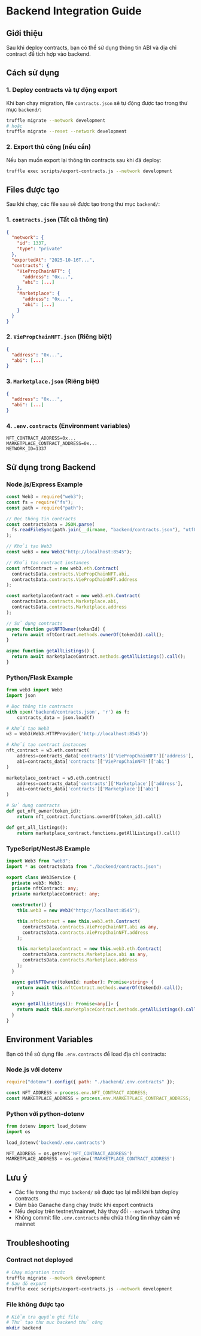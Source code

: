# Backend Integration Guide

## Giới thiệu

Sau khi deploy contracts, bạn có thể sử dụng thông tin ABI và địa chỉ contract để tích hợp vào backend.

## Cách sử dụng

### 1. Deploy contracts và tự động export

Khi bạn chạy migration, file `contracts.json` sẽ tự động được tạo trong thư mục `backend/`:

```bash
truffle migrate --network development
# hoặc
truffle migrate --reset --network development
```

### 2. Export thủ công (nếu cần)

Nếu bạn muốn export lại thông tin contracts sau khi đã deploy:

```bash
truffle exec scripts/export-contracts.js --network development
```

## Files được tạo

Sau khi chạy, các file sau sẽ được tạo trong thư mục `backend/`:

### 1. `contracts.json` (Tất cả thông tin)

```json
{
  "network": {
    "id": 1337,
    "type": "private"
  },
  "exportedAt": "2025-10-16T...",
  "contracts": {
    "ViePropChainNFT": {
      "address": "0x...",
      "abi": [...]
    },
    "Marketplace": {
      "address": "0x...",
      "abi": [...]
    }
  }
}
```

### 2. `ViePropChainNFT.json` (Riêng biệt)

```json
{
  "address": "0x...",
  "abi": [...]
}
```

### 3. `Marketplace.json` (Riêng biệt)

```json
{
  "address": "0x...",
  "abi": [...]
}
```

### 4. `.env.contracts` (Environment variables)

```env
NFT_CONTRACT_ADDRESS=0x...
MARKETPLACE_CONTRACT_ADDRESS=0x...
NETWORK_ID=1337
```

## Sử dụng trong Backend

### Node.js/Express Example

```javascript
const Web3 = require("web3");
const fs = require("fs");
const path = require("path");

// Đọc thông tin contracts
const contractsData = JSON.parse(
  fs.readFileSync(path.join(__dirname, "backend/contracts.json"), "utf8")
);

// Khởi tạo Web3
const web3 = new Web3("http://localhost:8545");

// Khởi tạo contract instances
const nftContract = new web3.eth.Contract(
  contractsData.contracts.ViePropChainNFT.abi,
  contractsData.contracts.ViePropChainNFT.address
);

const marketplaceContract = new web3.eth.Contract(
  contractsData.contracts.Marketplace.abi,
  contractsData.contracts.Marketplace.address
);

// Sử dụng contracts
async function getNFTOwner(tokenId) {
  return await nftContract.methods.ownerOf(tokenId).call();
}

async function getAllListings() {
  return await marketplaceContract.methods.getAllListings().call();
}
```

### Python/Flask Example

```python
from web3 import Web3
import json

# Đọc thông tin contracts
with open('backend/contracts.json', 'r') as f:
    contracts_data = json.load(f)

# Khởi tạo Web3
w3 = Web3(Web3.HTTPProvider('http://localhost:8545'))

# Khởi tạo contract instances
nft_contract = w3.eth.contract(
    address=contracts_data['contracts']['ViePropChainNFT']['address'],
    abi=contracts_data['contracts']['ViePropChainNFT']['abi']
)

marketplace_contract = w3.eth.contract(
    address=contracts_data['contracts']['Marketplace']['address'],
    abi=contracts_data['contracts']['Marketplace']['abi']
)

# Sử dụng contracts
def get_nft_owner(token_id):
    return nft_contract.functions.ownerOf(token_id).call()

def get_all_listings():
    return marketplace_contract.functions.getAllListings().call()
```

### TypeScript/NestJS Example

```typescript
import Web3 from "web3";
import * as contractsData from "./backend/contracts.json";

export class Web3Service {
  private web3: Web3;
  private nftContract: any;
  private marketplaceContract: any;

  constructor() {
    this.web3 = new Web3("http://localhost:8545");

    this.nftContract = new this.web3.eth.Contract(
      contractsData.contracts.ViePropChainNFT.abi as any,
      contractsData.contracts.ViePropChainNFT.address
    );

    this.marketplaceContract = new this.web3.eth.Contract(
      contractsData.contracts.Marketplace.abi as any,
      contractsData.contracts.Marketplace.address
    );
  }

  async getNFTOwner(tokenId: number): Promise<string> {
    return await this.nftContract.methods.ownerOf(tokenId).call();
  }

  async getAllListings(): Promise<any[]> {
    return await this.marketplaceContract.methods.getAllListings().call();
  }
}
```

## Environment Variables

Bạn có thể sử dụng file `.env.contracts` để load địa chỉ contracts:

### Node.js với dotenv

```javascript
require("dotenv").config({ path: "./backend/.env.contracts" });

const NFT_ADDRESS = process.env.NFT_CONTRACT_ADDRESS;
const MARKETPLACE_ADDRESS = process.env.MARKETPLACE_CONTRACT_ADDRESS;
```

### Python với python-dotenv

```python
from dotenv import load_dotenv
import os

load_dotenv('backend/.env.contracts')

NFT_ADDRESS = os.getenv('NFT_CONTRACT_ADDRESS')
MARKETPLACE_ADDRESS = os.getenv('MARKETPLACE_CONTRACT_ADDRESS')
```

## Lưu ý

- Các file trong thư mục `backend/` sẽ được tạo lại mỗi khi bạn deploy contracts
- Đảm bảo Ganache đang chạy trước khi export contracts
- Nếu deploy trên testnet/mainnet, hãy thay đổi `--network` tương ứng
- Không commit file `.env.contracts` nếu chứa thông tin nhạy cảm về mainnet

## Troubleshooting

### Contract not deployed

```bash
# Chạy migration trước
truffle migrate --network development
# Sau đó export
truffle exec scripts/export-contracts.js --network development
```

### File không được tạo

```bash
# Kiểm tra quyền ghi file
# Thử tạo thư mục backend thủ công
mkdir backend
```
